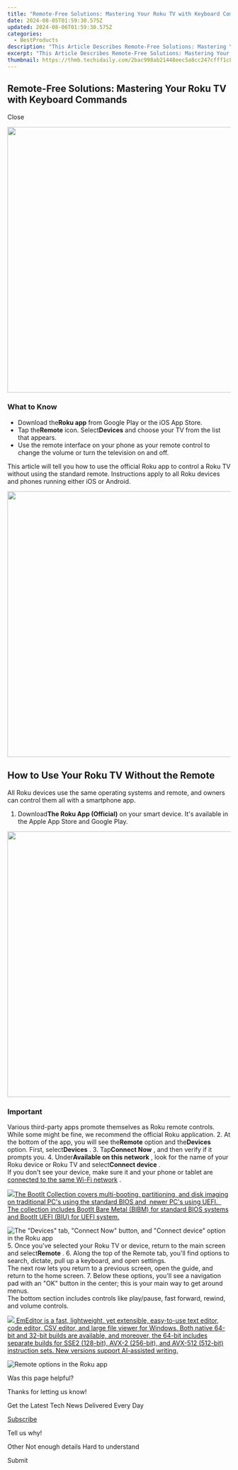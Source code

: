 ```yaml
---
title: "Remote-Free Solutions: Mastering Your Roku TV with Keyboard Commands"
date: 2024-08-05T01:59:30.575Z
updated: 2024-08-06T01:59:30.575Z
categories:
  - BestProducts
description: "This Article Describes Remote-Free Solutions: Mastering Your Roku TV with Keyboard Commands"
excerpt: "This Article Describes Remote-Free Solutions: Mastering Your Roku TV with Keyboard Commands"
thumbnail: https://thmb.techidaily.com/2bac998ab21448eec5a8cc247cfff1c8109a4e1512d9567d4d84793b48ec3fa6.jpg
---
```


## Remote-Free Solutions: Mastering Your Roku TV with Keyboard Commands

Close 

<!-- affiliate ads begin -->
<a href="https://appsumo.8odi.net/c/5597632/2082538/7443" target="_top" id="2082538"><img src="//a.impactradius-go.com/display-ad/7443-2082538" border="0" alt="" width="1200" height="600"/></a><img height="0" width="0" src="https://appsumo.8odi.net/i/5597632/2082538/7443" style="position:absolute;visibility:hidden;" border="0" />
<!-- affiliate ads end -->
###  What to Know

* Download the**Roku app** from Google Play or the iOS App Store.
* Tap the**Remote** icon. Select**Devices** and choose your TV from the list that appears.
* Use the remote interface on your phone as your remote control to change the volume or turn the television on and off.

  
 This article will tell you how to use the official Roku app to control a Roku TV without using the standard remote. Instructions apply to all Roku devices and phones running either iOS or Android.

<!-- affiliate ads begin -->
<a href="https://appsumo.8odi.net/c/5597632/2082535/7443" target="_top" id="2082535"><img src="//a.impactradius-go.com/display-ad/7443-2082535" border="0" alt="" width="1200" height="600"/></a><img height="0" width="0" src="https://appsumo.8odi.net/i/5597632/2082535/7443" style="position:absolute;visibility:hidden;" border="0" />
<!-- affiliate ads end -->
##  How to Use Your Roku TV Without the Remote 

 All Roku devices use the same operating systems and remote, and owners can control them all with a smartphone app.

1. Download**The Roku App (Official)** on your smart device. It's available in the Apple App Store and Google Play.  
<!-- affiliate ads begin -->
<a href="https://unicoeye.pxf.io/c/5597632/2084399/18498" target="_top" id="2084399"><img src="//a.impactradius-go.com/display-ad/18498-2084399" border="0" alt="" width="1125" height="600"/></a><img height="0" width="0" src="https://imp.pxf.io/i/5597632/2084399/18498" style="position:absolute;visibility:hidden;" border="0" />
<!-- affiliate ads end -->
###  Important  
 Various third-party apps promote themselves as Roku remote controls. While some might be fine, we recommend the official Roku application.
2. At the bottom of the app, you will see the**Remote** option and the**Devices** option. First, select**Devices** .
3. Tap**Connect Now** , and then verify if it prompts you.
4. Under**Available on this network** , look for the name of your Roku device or Roku TV and select**Connect device** .  
 If you don't see your device, make sure it and your phone or tablet are[ connected to the same Wi-Fi network](https://www.lifewire.com/connect-roku-to-wifi-4174681) .  
<!-- affiliate ads begin -->
<a href="https://secure.2checkout.com/order/checkout.php?PRODS=45152810&QTY=1&AFFILIATE=108875&CART=1"> <img src="https://secure.avangate.com/images/merchant/842ca578342915ccb8ae069595ba7233/products/copy_bootit-ss1_178x139.jpg" border="0">The BootIt Collection covers multi-booting, partitioning, and disk imaging on traditional PC's using the standard BIOS and  newer PC's using UEFI.   The collection includes BootIt Bare Metal (BIBM) for standard BIOS systems and BootIt UEFI (BIU) for UEFI system. 
</a>
<!-- affiliate ads end -->
![The "Devices" tab, "Connect Now" button, and "Connect device" option in the Roku app](https://www.lifewire.com/thmb/XX9X6hy_8KKEw8V_vw58C6syRPw=/1500x0/filters:no_upscale():max_bytes(150000):strip_icc():format(webp)/Connect-Device-Roku-App-29f4e454ee314436b52c5d391e8e6e98.jpg)
5. Once you've selected your Roku TV or device, return to the main screen and select**Remote** .
6. Along the top of the Remote tab, you'll find options to search, dictate, pull up a keyboard, and open settings.  
 The next row lets you return to a previous screen, open the guide, and return to the home screen.
7. Below these options, you'll see a navigation pad with an "OK" button in the center; this is your main way to get around menus.  
 The bottom section includes controls like play/pause, fast forward, rewind, and volume controls.  
<!-- affiliate ads begin -->
<a href="https://shop.emeditor.com/order/checkout.php?PRODS=4610657&QTY=1&AFFILIATE=108875&CART=1"><img src="https://www.emeditor.com/wp-content/uploads/2024/06/emeditor_chat_ai.png" border="0">
EmEditor is a fast, lightweight, yet extensible, easy-to-use text editor, code editor, CSV editor, and large file viewer for Windows. Both native 64-bit and 32-bit builds are available, and moreover, the 64-bit includes separate builds for SSE2 (128-bit), AVX-2 (256-bit), and AVX-512 (512-bit) instruction sets. New versions support AI-assisted writing.</a>
<!-- affiliate ads end -->
![Remote options in the Roku app](https://www.lifewire.com/thmb/Bzg0czp1uHzCMtBjtix1AqfyrLY=/1500x0/filters:no_upscale():max_bytes(150000):strip_icc():format(webp)/Roku-Remote-options-545cf22fac644c9fbc93127781dadf64.jpg)

Was this page helpful?

Thanks for letting us know!

 Get the Latest Tech News Delivered Every Day

[ Subscribe ](https://www.lifewire.com/#) 

Tell us why!

 Other  Not enough details  Hard to understand 

 Submit 

<ins class="adsbygoogle"
     style="display:block"
     data-ad-format="autorelaxed"
     data-ad-client="ca-pub-7571918770474297"
     data-ad-slot="1223367746"></ins>



<ins class="adsbygoogle"
     style="display:block"
     data-ad-client="ca-pub-7571918770474297"
     data-ad-slot="8358498916"
     data-ad-format="auto"
     data-full-width-responsive="true"></ins>

